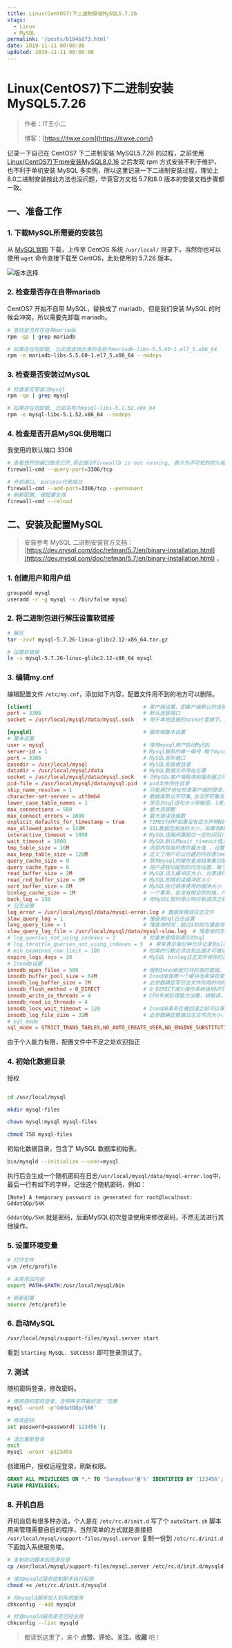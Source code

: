 ```yaml
---
title: Linux(CentOS7)下二进制安装MySQL5.7.26
stags:
  - Linux
  - MySQL
permalink: '/posts/b1846d73.html'
date: 2019-11-11 00:00:00
updated: 2019-11-11 00:00:00
---
```


# Linux(CentOS7)下二进制安装MySQL5.7.26

> 作者：IT王小二
>
> 博客：[https://itwxe.com](https://itwxe.com/)

记录一下自己在 CentOS7 下二进制安装 MySQL5.7.26 的过程，之前使用 [Linux(CentOS7)下rpm安装MySQL8.0.16](https://itwxe.com/posts/79382061/) 之后发现 rpm 方式安装不利于维护，也不利于单机安装 MySQL 多实例，所以这里记录一下二进制安装过程，理论上8.0二进制安装按此方法也没问题，毕竟官方文档 5.7和8.0 版本的安装文档步骤都一致。

## 一、准备工作

### 1. 下载MySQL所需要的安装包

从 [MySQL官网](https://downloads.mysql.com/archives/community/) 下载，上传至 CentOS 系统 `/usr/local/` 目录下，当然你也可以使用 `wget` 命令直接下载至 CentOS，此处使用的 5.7.26 版本。

![版本选择](https://images.itwxe.com/images/2021/08/05/2ec626c2281f9.png)

### 2. 检查是否存在自带mariadb

CentOS7 开始不自带 MySQL，替换成了 mariadb，但是我们安装 MySQL 的时候会冲突，所以需要先卸载 mariadb。

```bash
# 查找是否存在自带mariadb
rpm -qa | grep mariadb

# 如果存在则卸载, 比如我查找出来的名称为mariadb-libs-5.5.60-1.el7_5.x86_64
rpm -e mariadb-libs-5.5.60-1.el7_5.x86_64 --nodeps
```

### 3. 检查是否安装过MySQL

```bash
# 检查是否安装过mysql
rpm -qa | grep mysql

# 如果存在则卸载, 比如名称为mysql-libs-5.1.52.x86_64
rpm -e mysql-libs-5.1.52.x86_64 --nodeps
```
### 4. 检查是否开启MySQL使用端口

我使用的默认端口 3306

```bash
# 查看想开的端口是否已开,若此提示FirewallD is not running, 表示为不可知的防火墙 需要查看状态并开启防火墙, 如果是云服务器还需要去控制台配置安全组访问
firewall-cmd --query-port=3306/tcp

# 开启端口, success代表成功
firewall-cmd --add-port=3306/tcp --permanent
# 刷新配置, 使配置生效
firewall-cmd --reload
```

## 二、安装及配置MySQL

> 安装参考 MySQL 二进制安装官方文档：[https://dev.mysql.com/doc/refman/5.7/en/binary-installation.html](https://dev.mysql.com/doc/refman/5.7/en/binary-installation.html) 。

### 1. 创建用户和用户组

```bash
groupadd mysql
useradd -r -g mysql -s /bin/false mysql
```

### 2. 将二进制包进行解压设置软链接

```bash
# 解压
tar -zxvf mysql-5.7.26-linux-glibc2.12-x86_64.tar.gz

# 设置软链接
ln -s mysql-5.7.26-linux-glibc2.12-x86_64 mysql
```

### 3. 编辑my.cnf

编辑配置文件 `/etc/my.cnf`，添加如下内容，配置文件用不到的地方可以删除。

```conf
[client]                                    # 客户端设置，即客户端默认的连接参数
port = 3306                                 # 默认连接端口
socket = /usr/local/mysql/data/mysql.sock   # 用于本地连接的socket套接字，mysqld守护进程生成了这个文件

[mysqld]                                    # 服务端基本设置
# 基本设置
user = mysql                                # 使用mysql用户启动MySQL
server-id = 1                               # Mysql服务的唯一编号 每个mysql服务Id需唯一
port = 3306                                 # MySQL监听端口
basedir = /usr/local/mysql                  # MySQL安装根目录
datadir = /usr/local/mysql/data             # MySQL数据文件所在位置
socket = /usr/local/mysql/data/mysql.sock   # 为MySQL客户端程序和服务器之间的本地通讯指定一个套接字文件
pid-file = /usr/local/mysql/data/mysql.pid  # pid文件所在目录
skip_name_resolve = 1                       # 只能用IP地址检查客户端的登录，不用主机名
character-set-server = utf8mb4              # 数据库默认字符集,主流字符集支持一些特殊表情符号（特殊表情符占用4个字节）
lower_case_table_names = 1                  # 是否对sql语句大小写敏感，1表示不敏感
max_connections = 500                       # 最大连接数
max_connect_errors = 1000                   # 最大错误连接数
explicit_defaults_for_timestamp = true      # TIMESTAMP如果没有显示声明NOT NULL，允许NULL值
max_allowed_packet = 128M                   # SQL数据包发送的大小，如果有BLOB对象建议修改成1G
interactive_timeout = 1800                  # MySQL连接闲置超过一定时间后(单位：秒)将会被强行关闭									
wait_timeout = 1800                         # MySQL默认的wait_timeout值为8个小时, interactive_timeout参数需要同时配置才能生效
tmp_table_size = 16M                        # 内部内存临时表的最大值 ，设置成128M；比如大数据量的group by ,order by时可能用到临时表；超过了这个值将写入磁盘，系统IO压力增大
max_heap_table_size = 128M                  # 定义了用户可以创建的内存表(memory table)的大小
query_cache_size = 0                        # 禁用mysql的缓存查询结果集功能；后期根据业务情况测试决定是否开启；大部分情况下关闭下面两项
query_cache_type = 0                        # 用户进程分配到的内存设置，每个session将会分配参数设置的内存大小
read_buffer_size = 2M                       # MySQL读入缓冲区大小。对表进行顺序扫描的请求将分配一个读入缓冲区，MySQL会为它分配一段内存缓冲区
read_rnd_buffer_size = 8M                   # MySQL的随机读缓冲区大小
sort_buffer_size = 8M                       # MySQL执行排序使用的缓冲大小
binlog_cache_size = 1M                      # 一个事务，在没有提交的时候，产生的日志，记录到Cache中；等到事务提交需要提交的时候，则把日志持久化到磁盘。默认binlog_cache_size大小32K
back_log = 150                              # 在MySQL暂时停止响应新请求之前的短时间内多少个请求可以被存在堆栈中；官方建议back_log = 50 + (max_connections / 5),封顶数为900
# 日志设置
log_error = /usr/local/mysql/data/mysql-error.log # 数据库错误日志文件
slow_query_log = 1                          # 慢查询sql日志设置
long_query_time = 1                         # 慢查询时间；超过1秒则为慢查询
slow_query_log_file = /usr/local/mysql/data/mysql-slow.log  # 慢查询日志文件
# log_queries_not_using_indexes = 1         # 检查未使用到索引的sql
# log_throttle_queries_not_using_indexes = 5  # 用来表示每分钟允许记录到slow log的且未使用索引的SQL语句次数。该值默认为0，表示没有限制
# min_examined_row_limit = 100              # 检索的行数必须达到此值才可被记为慢查询，查询检查返回少于该参数指定行的SQL不被记录到慢查询日志
expire_logs_days = 30                       # MySQL binlog日志文件保存的过期时间，过期后自动删除
# Innodb设置
innodb_open_files = 500                     # 限制Innodb能打开的表的数据，如果库里的表特别多的情况，请增加这个。这个值默认是300
innodb_buffer_pool_size = 64M               # InnoDB使用一个缓冲池来保存索引和原始数据，一般设置物理存储的60% ~ 70%；这里你设置越大,你在存取表里面数据时所需要的磁盘I/O越少
innodb_log_buffer_size = 2M                 # 此参数确定写日志文件所用的内存大小，以M为单位。缓冲区更大能提高性能，但意外的故障将会丢失数据。MySQL开发人员建议设置为1－8M之间
innodb_flush_method = O_DIRECT              # O_DIRECT减少操作系统级别VFS的缓存和Innodb本身的buffer缓存之间的冲突
innodb_write_io_threads = 4                 # CPU多核处理能力设置，根据读，写比例进行调整
innodb_read_io_threads = 4
innodb_lock_wait_timeout = 120              # InnoDB事务在被回滚之前可以等待一个锁定的超时秒数。InnoDB在它自己的锁定表中自动检测事务死锁并且回滚事务。InnoDB用LOCK TABLES语句注意到锁定设置。默认值是50秒
innodb_log_file_size = 32M                  # 此参数确定数据日志文件的大小，更大的设置可以提高性能，但也会增加恢复故障数据库所需的时间
# sql_mode
sql_mode = STRICT_TRANS_TABLES,NO_AUTO_CREATE_USER,NO_ENGINE_SUBSTITUTION,NO_ZERO_IN_DATE,NO_ZERO_DATE
```
由于个人能力有限，配置文件中不足之处欢迎指正

### 4. 初始化数据目录

授权

```bash

cd /usr/local/mysql

mkdir mysql-files

chown mysql:mysql mysql-files

chmod 750 mysql-files
```

初始化数据目录，包含了 MySQL 数据库初始表。

```bash
bin/mysqld --initialize --user=mysql
```

执行后会生成一个随机密码在日志`/usr/local/mysql/data/mysql-error.log`中，最后一行有如下的字样，记住这个随机密码，例如：

```
[Note] A temporary password is generated for root@localhost: GddatQQp/5kK
```

`GddatQQp/5kK` 就是密码，后面MySQL初次登录使用来修改密码，不然无法进行其他操作。

### 5. 设置环境变量

```bash
# 打开文件
vim /etc/profile

# 末尾添加内容
export PATH=$PATH:/usr/local/mysql/bin

# 刷新配置
source /etc/profile
```

### 6. 启动MySQL

```bash
/usr/local/mysql/support-files/mysql.server start
```

看到 `Starting MySQL. SUCCESS!` 即可登录测试了。

### 7. 测试

随机密码登录，修改密码。

```bash
# 使用随机密码登录，含特殊字符最好加''包裹
mysql -uroot -p'GddatQQp/5kK'

# 修改密码
set password=password('123456');

# 退出重新登录
exit
mysql -uroot -p123456
```

创建用户，授权远程登录，刷新权限。

```sql
GRANT ALL PRIVILEGES ON *.* TO 'SunnyBear'@'%' IDENTIFIED BY '123456';
FLUSH PRIVILEGES;
```

### 8. 开机自启

开机自启有很多种办法，个人是在 `/etc/rc.d/init.d` 写了个 `autoStart.sh` 脚本用来管理需要自启的程序，当然简单的方式就是直接把 `/usr/local/mysql/support-files/mysql.server` 复制一份到 `/etc/rc.d/init.d` 下面加入系统服务喽。

```bash
# 复制启动脚本到资源目录
cp /usr/local/mysql/support-files/mysql.server /etc/rc.d/init.d/mysqld

# 增加mysqld服务控制脚本执行权限
chmod +x /etc/rc.d/init.d/mysqld

# 将mysqld服务加入到系统服务
chkconfig --add mysqld

# 检查mysqld服务是否已经生效
chkconfig --list mysqld
```

> 都读到这里了，来个 **点赞、评论、关注、收藏** 吧！
